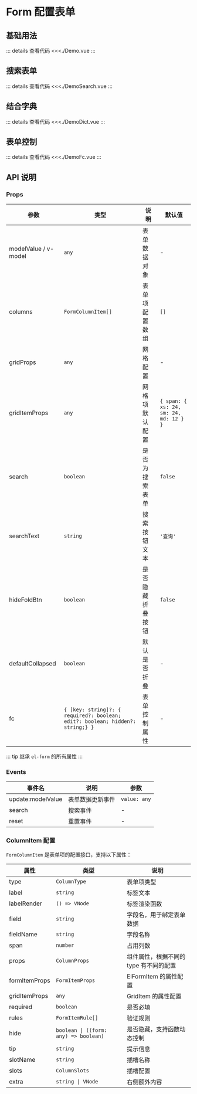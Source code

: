 # Form 配置表单

<script setup>
import Demo from './Demo.vue'
import DemoSearch from './DemoSearch.vue'
import DemoDict from './DemoDict.vue'
import DemoFc from './DemoFc.vue'
</script>

## 基础用法

<Demo></Demo>
::: details 查看代码
<<<./Demo.vue
:::

## 搜索表单

<DemoSearch></DemoSearch>
::: details 查看代码
<<<./DemoSearch.vue
:::

## 结合字典

<DemoDict></DemoDict>
::: details 查看代码
<<<./DemoDict.vue
:::

## 表单控制

<DemoFc></DemoFc>
::: details 查看代码
<<<./DemoFc.vue
:::

## API 说明

### Props

| 参数 | 类型 | 说明 | 默认值 |
| --- | --- | --- | --- |
| modelValue / v-model | `any` | 表单数据对象 | - |
| columns | `FormColumnItem[]` | 表单项配置数组 | `[]` |
| gridProps | `any` | 网格配置 | - |
| gridItemProps | `any` | 网格项默认配置 | `{ span: { xs: 24, sm: 24, md: 12 } }` |
| search | `boolean` | 是否为搜索表单 | `false` |
| searchText | `string` | 搜索按钮文本 | `'查询'` |
| hideFoldBtn | `boolean` | 是否隐藏折叠按钮 | `false` |
| defaultCollapsed | `boolean` | 默认是否折叠 | - |
| fc | `{ [key: string]?: { required?: boolean; edit?: boolean; hidden?: string;} }` | 表单控制属性 | - |

::: tip
继承 `el-form` 的所有属性
:::

### Events

| 事件名 | 说明 | 参数 |
| --- | --- | --- |
| update:modelValue | 表单数据更新事件 | `value: any` |
| search | 搜索事件 | - |
| reset | 重置事件 | - |

### ColumnItem 配置

`FormColumnItem` 是表单项的配置接口，支持以下属性：

| 属性 | 类型 | 说明 |
| --- | --- | --- |
| type | `ColumnType` | 表单项类型 |
| label | `string` | 标签文本 |
| labelRender | `() => VNode` | 标签渲染函数 |
| field | `string` | 字段名，用于绑定表单数据 |
| fieldName | `string` | 字段名称 |
| span | `number` | 占用列数 |
| props | `ColumnProps` | 组件属性，根据不同的 type 有不同的配置 |
| formItemProps | `FormItemProps` | ElFormItem 的属性配置 |
| gridItemProps | `any` | GridItem 的属性配置 |
| required | `boolean` | 是否必填 |
| rules | `FormItemRule[]` | 验证规则 |
| hide | `boolean \| ((form: any) => boolean)` | 是否隐藏，支持函数动态控制 |
| tip | `string` | 提示信息 |
| slotName | `string` | 插槽名称 |
| slots | `ColumnSlots` | 插槽配置 |
| extra | `string \| VNode` | 右侧额外内容 |

